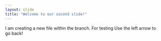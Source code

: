 ```yaml
---
layout: slide
title: "Welcome to our second slide!"
---
```

I am creating a new file within the branch. For testing
Use the left arrow to go back!
